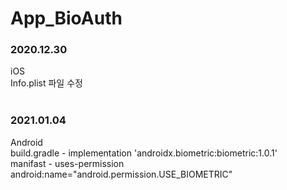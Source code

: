 # App_BioAuth

<h3>2020.12.30</h3>

iOS<br>
Info.plist 파일 수정
<br><br>

<h3>2021.01.04</h3>
Android<br>
build.gradle - implementation 'androidx.biometric:biometric:1.0.1'<br>
manifast - uses-permission android:name="android.permission.USE_BIOMETRIC"
<br><br>
